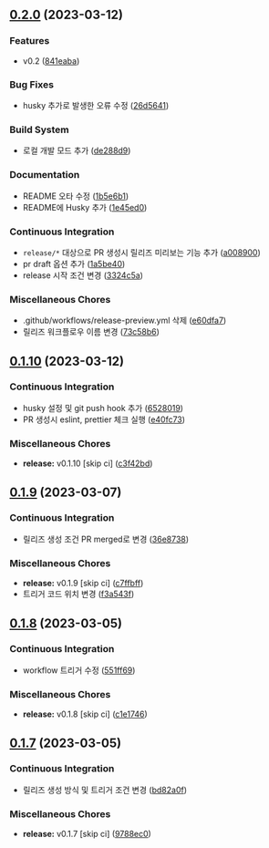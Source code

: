 ## [0.2.0](https://github.com/divlook/ts-library-starter/compare/v0.1.10...v0.2.0) (2023-03-12)


### Features

* v0.2 ([841eaba](https://github.com/divlook/ts-library-starter/commit/841eabaaeb52ebe5d98990adff8391767d7fda5b))


### Bug Fixes

* husky 추가로 발생한 오류 수정 ([26d5641](https://github.com/divlook/ts-library-starter/commit/26d5641ed2e403fec4dbe8eff0a488d9dd64611a))


### Build System

* 로컬 개발 모드 추가 ([de288d9](https://github.com/divlook/ts-library-starter/commit/de288d958b9506237a255ebb535732d2c7accb10))


### Documentation

* README 오타 수정 ([1b5e6b1](https://github.com/divlook/ts-library-starter/commit/1b5e6b17a52794cfdc8333f3ea7469819d5f2e41))
* README에 Husky 추가 ([1e45ed0](https://github.com/divlook/ts-library-starter/commit/1e45ed01c138703e02e6139f104bcbbaf3cd62e2))


### Continuous Integration

* `release/*` 대상으로 PR 생성시 릴리즈 미리보는 기능 추가 ([a008900](https://github.com/divlook/ts-library-starter/commit/a008900b2c32d0b89b05405080086fe41ba53858))
* pr draft 옵션 추가 ([1a5be40](https://github.com/divlook/ts-library-starter/commit/1a5be406f6fe564ce8fc6ea628284f388379df2f))
* release 시작 조건 변경 ([3324c5a](https://github.com/divlook/ts-library-starter/commit/3324c5a1102385857da5c2979617331ce991a9e7))


### Miscellaneous Chores

* .github/workflows/release-preview.yml 삭제 ([e60dfa7](https://github.com/divlook/ts-library-starter/commit/e60dfa710d17355f5049a4779b39a065f392ecd9))
* 릴리즈 워크플로우 이름 변경 ([73c58b6](https://github.com/divlook/ts-library-starter/commit/73c58b68b4bf75c700aaa71d9506a66be051ae82))

## [0.1.10](https://github.com/divlook/ts-library-starter/compare/v0.1.9...v0.1.10) (2023-03-12)


### Continuous Integration

* husky 설정 및 git push hook 추가 ([6528019](https://github.com/divlook/ts-library-starter/commit/652801974dcc9b1487585ad5abd9c424c4db5236))
* PR 생성시 eslint, prettier 체크 실행 ([e40fc73](https://github.com/divlook/ts-library-starter/commit/e40fc73779ec8096d21bb12025d68d8d7c8a9738))


### Miscellaneous Chores

* **release:** v0.1.10 [skip ci] ([c3f42bd](https://github.com/divlook/ts-library-starter/commit/c3f42bd27280fe7602a8c608de2e820a51e79dff))

## [0.1.9](https://github.com/divlook/ts-library-starter/compare/v0.1.8...v0.1.9) (2023-03-07)


### Continuous Integration

* 릴리즈 생성 조건 PR merged로 변경 ([36e8738](https://github.com/divlook/ts-library-starter/commit/36e8738e919078c8cf9647e462aca551d454463b))


### Miscellaneous Chores

* **release:** v0.1.9 [skip ci] ([c7ffbff](https://github.com/divlook/ts-library-starter/commit/c7ffbffcc78017d6b7652875053755ffbf6c287d))
* 트리거 코드 위치 변경 ([f3a543f](https://github.com/divlook/ts-library-starter/commit/f3a543fe333bde4bb5b6a223029b9b35c264c88f))

## [0.1.8](https://github.com/divlook/ts-library-starter/compare/v0.1.7...v0.1.8) (2023-03-05)


### Continuous Integration

* workflow 트리거 수정 ([551ff69](https://github.com/divlook/ts-library-starter/commit/551ff69c4a07257b91eda96a16ae7a5ea758b6fd))


### Miscellaneous Chores

* **release:** v0.1.8 [skip ci] ([c1e1746](https://github.com/divlook/ts-library-starter/commit/c1e1746b268ccfcfbf6816b385fae0da3e5cdc87))

## [0.1.7](https://github.com/divlook/ts-library-starter/compare/v0.1.6...v0.1.7) (2023-03-05)


### Continuous Integration

* 릴리즈 생성 방식 및 트리거 조건 변경 ([bd82a0f](https://github.com/divlook/ts-library-starter/commit/bd82a0fcd5b9e37fe7cf7e5af0b0946280f33d39))


### Miscellaneous Chores

* **release:** v0.1.7 [skip ci] ([9788ec0](https://github.com/divlook/ts-library-starter/commit/9788ec0e5bd6957e187860cc68b5f8deefdf1614))

